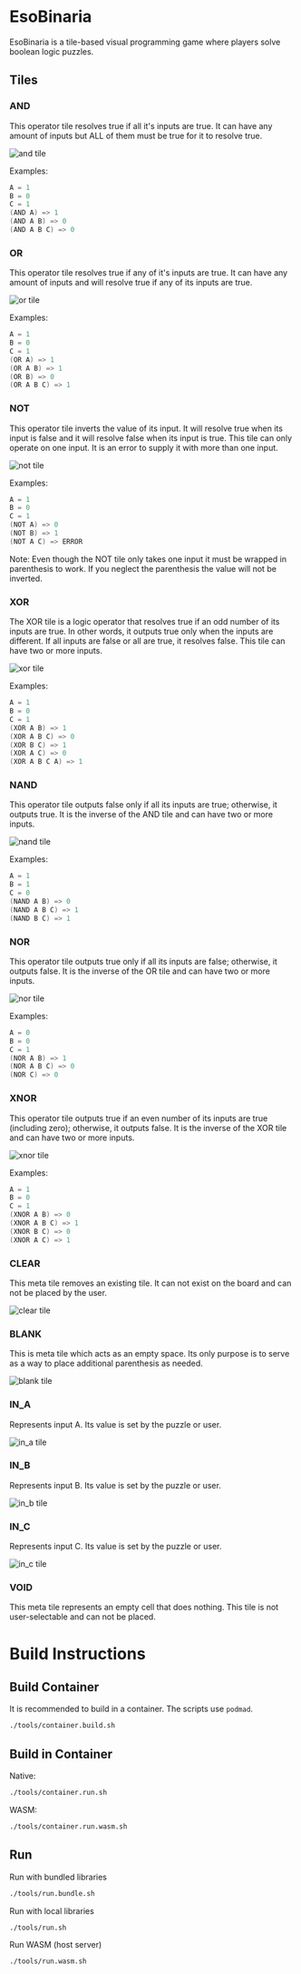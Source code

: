 # EsoBinaria

EsoBinaria is a tile-based visual programming game where players solve boolean logic puzzles. 

## Tiles

### AND
This operator tile resolves true if all it's inputs are true. It can have any amount of inputs but ALL of them must be true for it to resolve true. 

![and tile](asset_meta/tile-and.png)

Examples:
```c
A = 1
B = 0
C = 1
(AND A) => 1
(AND A B) => 0
(AND A B C) => 0
```

### OR
This operator tile resolves true if any of it's inputs are true. It can have any amount of inputs and will resolve true if any of its inputs are true. 

![or tile](asset_meta/tile-or.png)

Examples:
```c
A = 1
B = 0
C = 1
(OR A) => 1
(OR A B) => 1
(OR B) => 0
(OR A B C) => 1
```

### NOT
This operator tile inverts the value of its input. It will resolve true when its input is false and it will resolve false when its input is true. This tile can only operate on one input. It is an error to supply it with more than one input. 

![not tile](asset_meta/tile-not.png)

Examples:
```c
A = 1
B = 0
C = 1
(NOT A) => 0
(NOT B) => 1
(NOT A C) => ERROR
```

Note: Even though the NOT tile only takes one input it must be wrapped in parenthesis to work. If you neglect the parenthesis the value will not be inverted.

### XOR
The XOR tile is a logic operator that resolves true if an odd number of its inputs are true. In other words, it outputs true only when the inputs are different. If all inputs are false or all are true, it resolves false. This tile can have two or more inputs.

![xor tile](asset_meta/tile-xor.png)

Examples:
```c
A = 1
B = 0
C = 1
(XOR A B) => 1
(XOR A B C) => 0
(XOR B C) => 1
(XOR A C) => 0
(XOR A B C A) => 1
```

### NAND
This operator tile outputs false only if all its inputs are true; otherwise, it outputs true. It is the inverse of the AND tile and can have two or more inputs.

![nand tile](asset_meta/tile-nand.png)

Examples:
```c
A = 1
B = 1
C = 0
(NAND A B) => 0
(NAND A B C) => 1
(NAND B C) => 1
```

### NOR
This operator tile outputs true only if all its inputs are false; otherwise, it outputs false. It is the inverse of the OR tile and can have two or more inputs.

![nor tile](asset_meta/tile-nor.png)

Examples:
```c
A = 0
B = 0
C = 1
(NOR A B) => 1
(NOR A B C) => 0
(NOR C) => 0
```

### XNOR
This operator tile outputs true if an even number of its inputs are true (including zero); otherwise, it outputs false. It is the inverse of the XOR tile and can have two or more inputs.

![xnor tile](asset_meta/tile-xnor.png)

Examples:
```c
A = 1
B = 0
C = 1
(XNOR A B) => 0
(XNOR A B C) => 1
(XNOR B C) => 0
(XNOR A C) => 1
```

### CLEAR
This meta tile removes an existing tile. It can not exist on the board and can not be placed by the user. 

![clear tile](asset_meta/tile-clear.png)

### BLANK
This is meta tile which acts as an empty space. Its only purpose is to serve as a way to place additional parenthesis as needed. 

![blank tile](asset_meta/tile-blank.png)

### IN_A
Represents input A. Its value is set by the puzzle or user.

![in_a tile](asset_meta/tile-ina.png)

### IN_B
Represents input B. Its value is set by the puzzle or user.

![in_b tile](asset_meta/tile-inb.png)

### IN_C
Represents input C. Its value is set by the puzzle or user.

![in_c tile](asset_meta/tile-inc.png)

### VOID
This meta tile represents an empty cell that does nothing. This tile is not user-selectable and can not be placed.

# Build Instructions

## Build Container
It is recommended to build in a container. The scripts use `podmad`.

```sh
./tools/container.build.sh
```

## Build in Container

Native:
```sh
./tools/container.run.sh
```

WASM:
```sh
./tools/container.run.wasm.sh
```

## Run

Run with bundled libraries
```sh
./tools/run.bundle.sh
```

Run with local libraries
```sh
./tools/run.sh
```

Run WASM (host server)
```sh
./tools/run.wasm.sh
```
